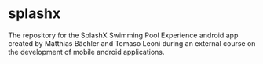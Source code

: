 # splashx
The repository for the SplashX Swimming Pool Experience android app created by Matthias Bächler and Tomaso Leoni during an external course on the development of mobile android applications.
